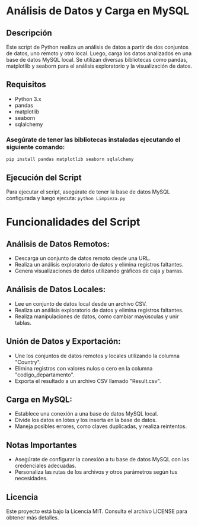 # Análisis de Datos y Carga en MySQL

## Descripción

Este script de Python realiza un análisis de datos a partir de dos conjuntos de datos, uno remoto y otro local. Luego, carga los datos analizados en una base de datos MySQL local. Se utilizan diversas bibliotecas como pandas, matplotlib y seaborn para el análisis exploratorio y la visualización de datos.

## Requisitos

- Python 3.x
- pandas
- matplotlib
- seaborn
- sqlalchemy

### Asegúrate de tener las bibliotecas instaladas ejecutando el siguiente comando:
`pip install pandas matplotlib seaborn sqlalchemy`


## Ejecución del Script
Para ejecutar el script, asegúrate de tener la base de datos MySQL configurada y luego ejecuta:
`python Limpieza.py`


# Funcionalidades del Script

## Análisis de Datos Remotos:
* Descarga un conjunto de datos remoto desde una URL.
* Realiza un análisis exploratorio de datos y elimina registros faltantes.
* Genera visualizaciones de datos utilizando gráficos de caja y barras.

## Análisis de Datos Locales:
* Lee un conjunto de datos local desde un archivo CSV.
* Realiza un análisis exploratorio de datos y elimina registros faltantes.
* Realiza manipulaciones de datos, como cambiar mayúsculas y unir tablas.

## Unión de Datos y Exportación:
* Une los conjuntos de datos remotos y locales utilizando la columna "Country".
* Elimina registros con valores nulos o cero en la columna "codigo_departamento".
* Exporta el resultado a un archivo CSV llamado "Result.csv".

## Carga en MySQL:
* Establece una conexión a una base de datos MySQL local.
* Divide los datos en lotes y los inserta en la base de datos.
* Maneja posibles errores, como claves duplicadas, y realiza reintentos.

## Notas Importantes
* Asegúrate de configurar la conexión a tu base de datos MySQL con las credenciales adecuadas.
* Personaliza las rutas de los archivos y otros parámetros según tus necesidades.
## Licencia
Este proyecto está bajo la Licencia MIT. Consulta el archivo LICENSE para obtener más detalles.



